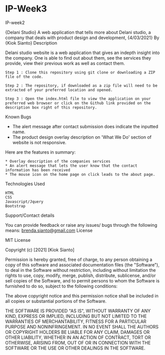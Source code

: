 # IP-Week3
IP-week2

{Delani Studio}
A web application that tells more about Delani studio, a company that deals with product design and development, {4/03/2021}
By {Kiok Sianto}
Description

Delani studio website is a web application that gives an indepth insight into the company. 
One is able to find out about them, see the services they provide, view their previous work as well as contact them.

    Step 1 : Clone this repository using git clone or downloading a ZIP file of the code.

    Step 2 : The repository, if downloaded as a zip file will need to be extracted of your preferred location and opened.

    Step 3 : Open the index.html file to view the application on your preferred web browser or click on the Github link provided on the description box right of this repository.

Known Bugs
  * The alert message after contact submission does indicate the inputted name.
  * The product design overlay description on 'What We Do' section of website is not responsive.




Here are the features in summary:

    * Overlay description of the companies services
    * An alert message that lets the user know that the contact information has been received
    * The mouse icon on the home page on click leads to the about page.
    

Technologies Used

    HTML
    CSS
    Javascript/Jquery
    Bootstrap

Support/Contact details

You can provide feedback or raise any issues/ bugs through the following means: brenda.sianto@gmail.com
License

MIT License

Copyright (c) [2021] [Kiok Sianto]

Permission is hereby granted, free of charge, to any person obtaining a copy of this software and associated documentation files (the "Software"), to deal in the Software without restriction, including without limitation the rights to use, copy, modify, merge, publish, distribute, sublicense, and/or sell copies of the Software, and to permit persons to whom the Software is furnished to do so, subject to the following conditions:

The above copyright notice and this permission notice shall be included in all copies or substantial portions of the Software.

THE SOFTWARE IS PROVIDED "AS IS", WITHOUT WARRANTY OF ANY KIND, EXPRESS OR IMPLIED, INCLUDING BUT NOT LIMITED TO THE WARRANTIES OF MERCHANTABILITY, FITNESS FOR A PARTICULAR PURPOSE AND NONINFRINGEMENT. IN NO EVENT SHALL THE AUTHORS OR COPYRIGHT HOLDERS BE LIABLE FOR ANY CLAIM, DAMAGES OR OTHER LIABILITY, WHETHER IN AN ACTION OF CONTRACT, TORT OR OTHERWISE, ARISING FROM, OUT OF OR IN CONNECTION WITH THE SOFTWARE OR THE USE OR OTHER DEALINGS IN THE SOFTWARE.
